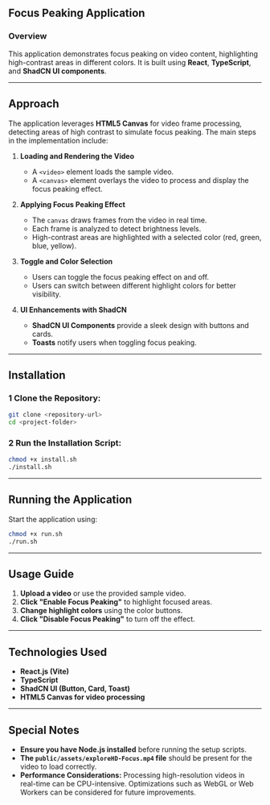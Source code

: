 ## Focus Peaking Application

### Overview
This application demonstrates focus peaking on video content, highlighting high-contrast areas in different colors. It is built using **React**, **TypeScript**, and **ShadCN UI components**.

---

##  Approach
The application leverages **HTML5 Canvas** for video frame processing, detecting areas of high contrast to simulate focus peaking. The main steps in the implementation include:

1. **Loading and Rendering the Video**
   - A `<video>` element loads the sample video.
   - A `<canvas>` element overlays the video to process and display the focus peaking effect.

2. **Applying Focus Peaking Effect**
   - The `canvas` draws frames from the video in real time.
   - Each frame is analyzed to detect brightness levels.
   - High-contrast areas are highlighted with a selected color (red, green, blue, yellow).

3. **Toggle and Color Selection**
   - Users can toggle the focus peaking effect on and off.
   - Users can switch between different highlight colors for better visibility.

4. **UI Enhancements with ShadCN**
   - **ShadCN UI Components** provide a sleek design with buttons and cards.
   - **Toasts** notify users when toggling focus peaking.

---

## Installation
### 1 Clone the Repository:
```sh
git clone <repository-url>
cd <project-folder>
```
### 2️ Run the Installation Script:
```sh
chmod +x install.sh
./install.sh
```

---

## Running the Application
Start the application using:
```sh
chmod +x run.sh
./run.sh
```

---

## Usage Guide
1. **Upload a video** or use the provided sample video.
2. **Click "Enable Focus Peaking"** to highlight focused areas.
3. **Change highlight colors** using the color buttons.
4. **Click "Disable Focus Peaking"** to turn off the effect.

---

##  Technologies Used
-  **React.js (Vite)**
-  **TypeScript**
-  **ShadCN UI (Button, Card, Toast)**
-  **HTML5 Canvas for video processing**

---

##  Special Notes
-  **Ensure you have Node.js installed** before running the setup scripts.
-  **The `public/assets/exploreHD-Focus.mp4` file** should be present for the video to load correctly.
-  **Performance Considerations:** Processing high-resolution videos in real-time can be CPU-intensive. Optimizations such as WebGL or Web Workers can be considered for future improvements.


